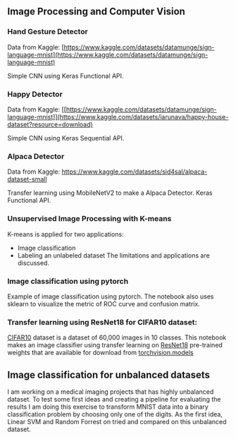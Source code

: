 ## Image Processing and Computer Vision

### Hand Gesture Detector
Data from Kaggle: [https://www.kaggle.com/datasets/datamunge/sign-language-mnist](https://www.kaggle.com/datasets/datamunge/sign-language-mnist)

Simple CNN using Keras Functional API.

### Happy Detector
Data from Kaggle: [[https://www.kaggle.com/datasets/datamunge/sign-language-mnist]](https://www.kaggle.com/datasets/iarunava/happy-house-dataset?resource=download)

Simple CNN using Keras Sequential API.

### Alpaca Detector
Data from Kaggle: https://www.kaggle.com/datasets/sid4sal/alpaca-dataset-small

Transfer learning using MobileNetV2 to make a Alpaca Detector. Keras Functional API. 

### Unsupervised Image Processing with K-means
K-means is applied for two applications:
- Image classification
- Labeling an unlabeled dataset
The limitations and applications are discussed.

### Image classification using pytorch
Example of image classification using pytorch. The notebook also uses sklearn to visualize the metric of ROC curve and confusion matrix.

### Transfer learning using ResNet18 for CIFAR10 dataset:
[CIFAR10](https://www.cs.toronto.edu/~kriz/cifar.html) dataset is a dataset of 60,000 images in 10 classes.
This notebook makes an image classifier using transfer learning on [ResNet18](https://www.sciencedirect.com/topics/computer-science/residual-network#:~:text=ResNet18%20is%20a%2072%2Dlayer,a%20degradation%20of%20the%20output.) pre-trained weights that are available for download from [torchvision.models](https://pytorch.org/vision/stable/models.html)

## Image classification for unbalanced datasets
I am working on a medical imaging projects that has highly unbalanced dataset. To test some first ideas and creating a pipeline for evaluating the results I am doing this exercise to transform MNIST data into a binary classification problem by choosing only one of the digits.
As the first idea, Linear SVM and Random Forrest on tried and compared on this unbalanced dataset.
